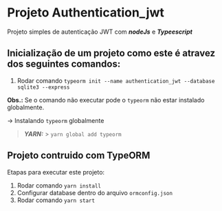 # **Projeto Authentication_jwt**

Projeto simples de autenticação JWT com **_nodeJs_** e **_Typeescript_**

## Inicialização de um projeto como este é atravez dos seguintes comandos:

1. Rodar comando `typeorm init --name authentication_jwt --database sqlite3 --express`

**Obs.:** Se o comando não executar pode o `typeorm` não estar instalado globalmente.

-> Instalando `typeorm` globalmente

> **_YARN:_** > `yarn global add typeorm`

## Projeto contruido com TypeORM

Etapas para executar este projeto:

1. Rodar comando `yarn install`
2. Configurar database dentro do arquivo `ormconfig.json`
3. Rodar comando `yarn start`
